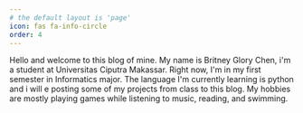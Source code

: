 ```yaml
---
# the default layout is 'page'
icon: fas fa-info-circle
order: 4
---
```


Hello and welcome to this blog of mine. My name is Britney Glory Chen, i'm a student at Universitas Ciputra Makassar. Right now, I'm in my first semester in Informatics major. The language I'm currently learning is python and i will e posting some of my projects from class to this blog. My hobbies are mostly playing games while listening to music, reading, and swimming.